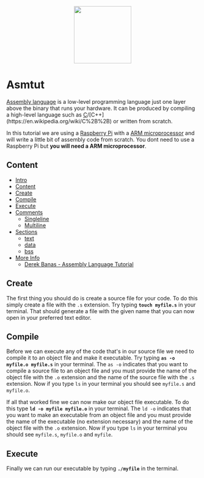 <p align="center">
  <img width="150" height="150" src="https://i.pinimg.com/originals/00/94/18/009418460183d05cbbff41179436b3eb.gif">
</p>

# Asmtut

[Assembly language](https://en.wikipedia.org/wiki/Assembly_language) is a low-level programming language just one layer above the binary that runs your hardware. It can be produced by compiling a high-level language such as [C](https://en.wikipedia.org/wiki/C_(programming_language))/[C++](https://en.wikipedia.org/wiki/C%2B%2B) or written from scratch.

In this tutorial we are using a [Raspberry Pi](https://www.raspberrypi.org/) with a [ARM microprocessor](https://en.wikipedia.org/wiki/ARM_architecture) and will write a little bit of assembly code from scratch. You dont need to use a Raspberry Pi but **you will need a ARM microprocessor**.

## Content

 - [Intro](https://github.com/jgphilpott/asmtut#asmtut)
 - [Content](https://github.com/jgphilpott/asmtut#content)
 - [Create](https://github.com/jgphilpott/asmtut#create)
 - [Compile](https://github.com/jgphilpott/asmtut#compile)
 - [Execute](https://github.com/jgphilpott/asmtut#execute)
 - [Comments](https://github.com/jgphilpott/asmtut/tree/master/comments#comments)
   - [Singleline](https://github.com/jgphilpott/asmtut/tree/master/comments#singleline)
   - [Multiline](https://github.com/jgphilpott/asmtut/tree/master/comments#multiline)
 - [Sections](https://github.com/jgphilpott/asmtut/tree/master/sections#sections)
   - [text](https://github.com/jgphilpott/asmtut/tree/master/sections#text)
   - [data](https://github.com/jgphilpott/asmtut/tree/master/sections#data)
   - [bss](https://github.com/jgphilpott/asmtut/tree/master/sections#bss)
 - [More Info](https://github.com/jgphilpott/asmtut/tree/master/more_info#more-info)
   - [Derek Banas - Assembly Language Tutorial](https://github.com/jgphilpott/asmtut/tree/master/more_info#derek-banas---assembly-language-tutorial)

## Create

The first thing you should do is create a source file for your code. To do this simply create a file with the `.s` extension. Try typing **`touch myfile.s`** in your terminal. That should generate a file with the given name that you can now open in your preferred text editor.

## Compile

Before we can execute any of the code that's in our source file we need to compile it to an object file and make it executable. Try typing **`as -o myfile.o myfile.s`** in your terminal. The `as -o` indicates that you want to compile a source file to an object file and you must provide the name of the object file with the `.o` extension and the name of the source file with the `.s` extension. Now if you type `ls` in your terminal you should see `myfile.s` and `myfile.o`.

If all that worked fine we can now make our object file executable. To do this type **`ld -o myfile myfile.o`** in your terminal. The `ld -o` indicates that you want to make an executable from an object file and you must provide the name of the executable (no extension necessary) and the name of the object file with the `.o` extension. Now if you type `ls` in your terminal you should see `myfile.s`, `myfile.o` and `myfile`.

## Execute

Finally we can run our executable by typing **`./myfile`** in the terminal.
